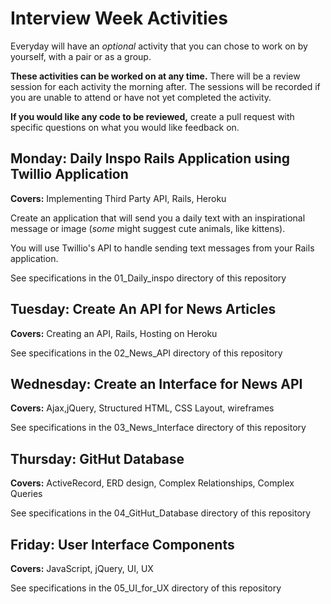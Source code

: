 # Interview Week Activities

Everyday will have an _optional_ activity that you can chose to work on by yourself, with a pair or as a group.

**These activities can be worked on at any time.** There will be a review session for each activity the morning after. The sessions will be recorded if you are unable to attend or have not yet completed the activity.

**If you would like any code to be reviewed,** create a pull request with specific questions on what you would like feedback on.


## **Monday:** Daily Inspo Rails Application using Twillio Application
**Covers:** Implementing Third Party API, Rails, Heroku

Create an application that will send you a daily text with an inspirational message or image (*some* might suggest cute animals, like kittens).

You will use Twillio's API to handle sending text messages from your Rails application.

See specifications in the 01_Daily_inspo directory of this repository


## **Tuesday:** Create An API for News Articles
**Covers:** Creating an API, Rails, Hosting on Heroku

See specifications in the 02_News_API directory of this repository


## **Wednesday:** Create an Interface for News API
**Covers:** Ajax,jQuery, Structured HTML, CSS Layout, wireframes

See specifications in the 03_News_Interface directory of this repository



## **Thursday:** GitHut Database
**Covers:** ActiveRecord, ERD design, Complex Relationships, Complex Queries

See specifications in the 04_GitHut_Database directory of this repository

## **Friday:** User Interface Components
**Covers:** JavaScript, jQuery, UI, UX

See specifications in the 05_UI_for_UX directory of this repository
